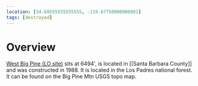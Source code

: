 ```yaml
---
location: [34.69555555555555, -119.67750000000001]
tags: [destroyed]
---
```


# Overview

[West Big Pine (LO site)](http://www.peakbagging.com/CALookoutPhotos/WestBigPine.html) sits at 6494', is located in [[Santa Barbara County]] and was constructed in 1988. It is located in the Los Padres national forest. It can be found on the Big Pine Mtn USGS topo map.

